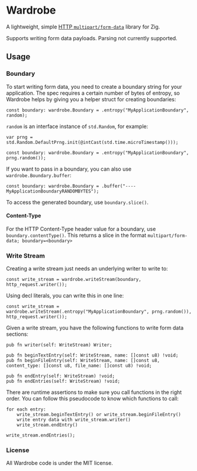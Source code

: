 # Wardrobe

A lightweight, simple [HTTP `multipart/form-data`](https://www.rfc-editor.org/rfc/rfc7578) library for Zig.

Supports writing form data payloads. Parsing not currently supported.

## Usage

### Boundary
To start writing form data, you need to create a boundary string for your application. The spec requires
a certain number of bytes of entropy, so Wardrobe helps by giving you a helper struct for creating
boundaries:
```zig
const boundary: wardrobe.Boundary = .entropy("MyApplicationBoundary", random);
```

`random` is an interface instance of `std.Random`, for example:
```zig
var prng = std.Random.DefaultPrng.init(@intCast(std.time.microTimestamp()));

const boundary: wardrobe.Boundary = .entropy("MyApplicationBoundary", prng.random());
```

If you want to pass in a boundary, you can also use `wardrobe.Boundary.buffer`:

```zig
const boundary: wardrobe.Boundary = .buffer("----MyApplicationBoundaryRANDOMBYTES");
```

To access the generated boundary, use `boundary.slice()`.

#### Content-Type
For the HTTP Content-Type header value for a boundary, use `boundary.contentType()`. This returns a slice in the format
`multipart/form-data; boundary=<boundary>`

### Write Stream
Creating a write stream just needs an underlying writer to write to:
```zig
const write_stream = wardrobe.writeStream(boundary, http_request.writer());
```

Using decl literals, you can write this in one line:
```zig
const write_stream = wardrobe.writeStream(.entropy("MyApplicationBoundary", prng.random()), http_request.writer());
```

Given a write stream, you have the following functions to write form data sections:
```zig
pub fn writer(self: WriteStream) Writer;

pub fn beginTextEntry(self: WriteStream, name: []const u8) !void;
pub fn beginFileEntry(self: WriteStream, name: []const u8, content_type: []const u8, file_name: []const u8) !void;

pub fn endEntry(self: WriteStream) !void;
pub fn endEntries(self: WriteStream) !void;
```

There are runtime assertions to make sure you call functions in the right order. You can follow
this pseudocode to know which functions to call:

```
for each entry:
    write_stream.beginTextEntry() or write_stream.beginFileEntry()
    write entry data with write_stream.writer()
    write_stream.endEntry()

write_stream.endEntries();
```

### License
All Wardrobe code is under the MIT license.